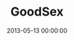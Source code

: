 ---
layout: series
series: "GoodSex"
permalink: "/goodsex/"
title: GoodSex
date: 2013-05-13 00:00:00
endDate: 2013-06-09 00:00:00
description: "Sex can be goodreally good. So let's talk about it. (Disclaimer&#58; This 4-week series could make you cry, clap, write us hate-mail, look for a new roommateor discover something new and completely beautiful because of what God teaches us about sex. You're invited.)"
src: "http://s3.amazonaws.com/crossroads-media/images/legacy/content/190x110_GoodSex.jpg"
---